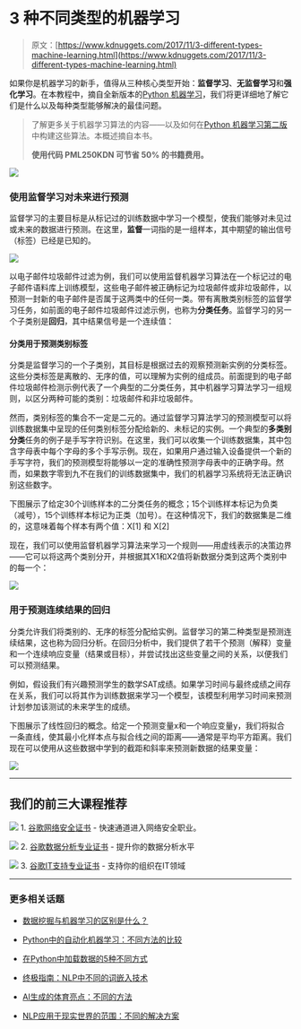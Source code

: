 # 3 种不同类型的机器学习

> 原文：[https://www.kdnuggets.com/2017/11/3-different-types-machine-learning.html](https://www.kdnuggets.com/2017/11/3-different-types-machine-learning.html)

如果你是机器学习的新手，值得从三种核心类型开始：**监督学习**、**无监督学习**和**强化学习**。在本教程中，摘自全新版本的[Python 机器学习](https://www.packtpub.com/big-data-and-business-intelligence/python-machine-learning-second-edition?utm_source=kdnuggets&utm_medium=referral&utm_campaign=pml2e)，我们将更详细地了解它们是什么以及每种类型能够解决的最佳问题。

> 了解更多关于机器学习算法的内容——以及如何在[Python 机器学习第二版](https://www.packtpub.com/big-data-and-business-intelligence/python-machine-learning-second-edition?utm_source=kdnuggets&utm_medium=referral&utm_campaign=pml2e)中构建这些算法。本概述摘自本书。
> 
> **使用代码 PML250KDN 可节省 50% 的书籍费用。**

![](../Images/8dcf7efc441f2385f92e4905977386af.png)

### **使用监督学习对未来进行预测**

监督学习的主要目标是从标记过的训练数据中学习一个模型，使我们能够对未见过或未来的数据进行预测。在这里，**监督**一词指的是一组样本，其中期望的输出信号（标签）已经是已知的。

![](../Images/cd9e2d86bae2a5f0a3ae7ade694a710c.png)

以电子邮件垃圾邮件过滤为例，我们可以使用监督机器学习算法在一个标记过的电子邮件语料库上训练模型，这些电子邮件被正确标记为垃圾邮件或非垃圾邮件，以预测一封新的电子邮件是否属于这两类中的任何一类。带有离散类别标签的监督学习任务，如前面的电子邮件垃圾邮件过滤示例，也称为**分类任务**。监督学习的另一个子类别是**回归**，其中结果信号是一个连续值：

#### 分类用于预测类别标签

分类是监督学习的一个子类别，其目标是根据过去的观察预测新实例的分类标签。这些分类标签是离散的、无序的值，可以理解为实例的组成员。前面提到的电子邮件垃圾邮件检测示例代表了一个典型的二分类任务，其中机器学习算法学习一组规则，以区分两种可能的类别：垃圾邮件和非垃圾邮件。

然而，类别标签的集合不一定是二元的。通过监督学习算法学习的预测模型可以将训练数据集中呈现的任何类别标签分配给新的、未标记的实例。一个典型的**多类别分类**任务的例子是手写字符识别。在这里，我们可以收集一个训练数据集，其中包含字母表中每个字母的多个手写示例。现在，如果用户通过输入设备提供一个新的手写字符，我们的预测模型将能够以一定的准确性预测字母表中的正确字母。然而，如果数字零到九不在我们的训练数据集中，我们的机器学习系统将无法正确识别这些数字。

下图展示了给定30个训练样本的二分类任务的概念；15个训练样本标记为负类（减号），15个训练样本标记为正类（加号）。在这种情况下，我们的数据集是二维的，这意味着每个样本有两个值：X[1] 和 X[2]

现在，我们可以使用监督机器学习算法来学习一个规则——用虚线表示的决策边界——它可以将这两个类别分开，并根据其X1和X2值将新数据分类到这两个类别中的每一个：

![](../Images/ebe06d7921b1571d237666e03df84221.png)

### 用于预测连续结果的回归

分类允许我们将类别的、无序的标签分配给实例。监督学习的第二种类型是预测连续结果，这也称为回归分析。在回归分析中，我们提供了若干个预测（解释）变量和一个连续响应变量（结果或目标），并尝试找出这些变量之间的关系，以便我们可以预测结果。

例如，假设我们有兴趣预测学生的数学SAT成绩。如果学习时间与最终成绩之间存在关系，我们可以将其作为训练数据来学习一个模型，该模型利用学习时间来预测计划参加该测试的未来学生的成绩。

下图展示了线性回归的概念。给定一个预测变量x和一个响应变量y，我们将拟合一条直线，使其最小化样本点与拟合线之间的距离——通常是平均平方距离。我们现在可以使用从这些数据中学到的截距和斜率来预测新数据的结果变量：

![](../Images/58e1cc8973ac71c4d3888bbd5ca6bdbc.png)

* * *

## 我们的前三大课程推荐

![](../Images/0244c01ba9267c002ef39d4907e0b8fb.png) 1\. [谷歌网络安全证书](https://www.kdnuggets.com/google-cybersecurity) - 快速通道进入网络安全职业。

![](../Images/e225c49c3c91745821c8c0368bf04711.png) 2\. [谷歌数据分析专业证书](https://www.kdnuggets.com/google-data-analytics) - 提升你的数据分析水平

![](../Images/0244c01ba9267c002ef39d4907e0b8fb.png) 3\. [谷歌IT支持专业证书](https://www.kdnuggets.com/google-itsupport) - 支持你的组织在IT领域

* * *

### 更多相关话题

+   [数据挖掘与机器学习的区别是什么？](https://www.kdnuggets.com/2022/06/data-mining-different-machine-learning.html)

+   [Python中的自动化机器学习：不同方法的比较](https://www.kdnuggets.com/2023/03/automated-machine-learning-python-comparison-different-approaches.html)

+   [在Python中加载数据的5种不同方式](https://www.kdnuggets.com/2020/08/5-different-ways-load-data-python.html)

+   [终极指南：NLP中不同的词嵌入技术](https://www.kdnuggets.com/2021/11/guide-word-embedding-techniques-nlp.html)

+   [AI生成的体育亮点：不同的方法](https://www.kdnuggets.com/2022/03/aigenerated-sports-highlights-different-approaches.html)

+   [NLP应用于现实世界的范围：不同的解决方案](https://www.kdnuggets.com/2022/03/different-solution-problem-range-nlp-applications-real-world.html)
